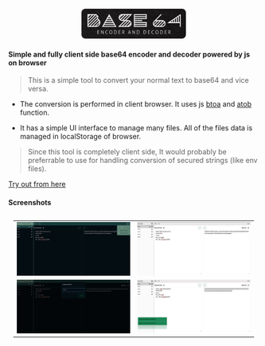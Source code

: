 <p align="center">
  <img style="border-radius: 8px" height="60" src="logo.png">
</p>

#### Simple and fully client side base64 encoder and decoder powered by js on browser

> This is a simple tool to convert your normal text to base64 and vice versa.

- The conversion is performed in client browser. It uses js [btoa](https://developer.mozilla.org/en-US/docs/Web/API/btoa) and [atob](https://developer.mozilla.org/en-US/docs/Web/API/atob) function.

- It has a simple UI interface to manage many files. All of the files data is managed in localStorage of browser.

> Since this tool is completely client side, It would probably be preferrable to use for handling conversion of secured strings (like env files).

[Try out from here](https://prijal-bista.github.io/base-64-encoder-and-decoder)

#### Screenshots

<table style="padding:10px">
  <tr>
    <td><img src="./screenshots/ss1.png"  alt="1" width = "600"></td>
    <td><img src="./screenshots/ss2.png" alt="2" width = "600"></td>
  </tr>
    <tr>
    <td><img src="./screenshots/ss3.png"  alt="1" width = "600"></td>
    <td><img src="./screenshots/ss4.png" alt="2" width = "600"></td>
  </tr>
</table>
